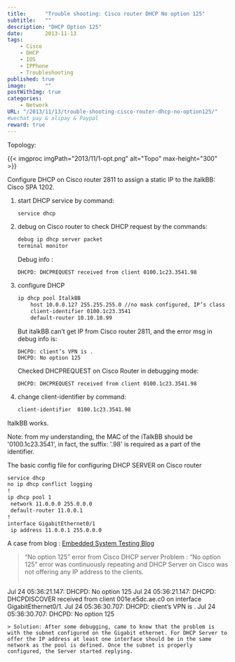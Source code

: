 ```yaml
---
title:      "Trouble shooting: Cisco router DHCP No option 125"
subtitle:   ""
description: "DHCP Option 125"
date:       2013-11-13
tags:
    - Cisco
    - DHCP
    - IOS
    - IPPhone
    - Troubleshooting
published: true
image:      ""
postWithImg: true
categories:
    - Network
URL: "/2013/11/13/trouble-shooting-cisco-router-dhcp-no-option125/"
#wechat pay & alipay & Paypal
reward: true
---
```

Topology:

{{< imgproc imgPath="2013/11/1-opt.png" alt="Topo" max-height="300" >}}

Configure DHCP on Cisco router 2811 to assign a static IP to the italkBB: Cisco SPA 1202.

1. start DHCP service by command:

    ~~~bash
    service dhcp
    ~~~


2. debug on Cisco router to check DHCP request by the commands:

    ~~~bash
    debug ip dhcp server packet
    terminal monitor
    ~~~

    Debug info :

    ~~~log
    DHCPD: DHCPREQUEST received from client 0100.1c23.3541.98
    ~~~


3. configure DHCP

    ~~~bash
    ip dhcp pool ItalkBB
        host 10.0.0.127 255.255.255.0 //no mask configured, IP’s class mask assigned
        client-identifier 0100.1c23.3541
        default-router 10.10.10.99
    ~~~

    But italkBB can’t get IP from Cisco router 2811, and the error msg in debug info is:

    ~~~
    DHCPD: client’s VPN is .
    DHCPD: No option 125
    ~~~

    Checked DHCPREQUEST on Cisco Router in debugging mode:

    ~~~
    DHCPD: DHCPREQUEST received from client 0100.1c23.3541.98
    ~~~


4. change client-identifier by command:

    ~~~bash
    client-identifier  0100.1c23.3541.98
    ~~~

ItalkBB works.

Note: from my understanding, the MAC of the iTalkBB should be '0100.1c23.3541', in fact, the suffix: '.98' is required as a part of the identifier.

The basic config file  for configuring DHCP SERVER on Cisco router

~~~bash
service dhcp
no ip dhcp conflict logging
!
ip dhcp pool 1
 network 11.0.0.0 255.0.0.0
 default-router 11.0.0.1
!
interface GigabitEthernet0/1
 ip address 11.0.0.1 255.0.0.0
~~~

A case from blog : [Embedded System Testing Blog](http://www.embeddedsystemtesting.com/2013/07/no-option-125-error-from-cisco-dhcp.html)

> “No option 125” error from Cisco DHCP server
> Problem : “No option 125” error was continuously repeating and DHCP Server on Cisco was not offering any IP address to the clients.
> ~~~log
Jul 24 05:36:21.147: DHCPD: No option 125
Jul 24 05:36:21.147: DHCPD: DHCPDISCOVER received from client 001e.e5dc.ae.c0 on interface GigabitEthernet0/1.
Jul 24 05:36:30.707: DHCPD: client’s VPN is .
Jul 24 05:36:30.707: DHCPD: No option 125
~~~
> Solution: After some debugging, came to know that the problem is with the subnet configured on the Gigabit ethernet. For DHCP Server to offer the IP address at least one interface should be in the same network as the pool is defined. Once the subnet is properly configured, the Server started replying.
